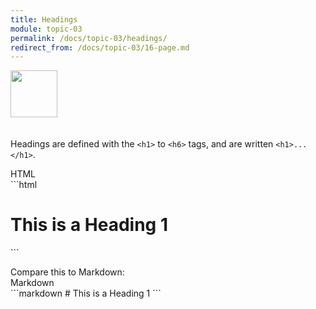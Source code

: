 ```yaml
---
title: Headings
module: topic-03
permalink: /docs/topic-03/headings/
redirect_from: /docs/topic-03/16-page.md
---
```


<img src="./../../../img/arrow-divider.svg" style="width: 75px; border: none; margin: 0px 0 20px 0" />

Headings are defined with the `<h1>` to `<h6>` tags, and are written `<h1>...</h1>`.

<div id="code-heading">HTML</div>
```html
<h1>This is a Heading 1</h1>
```

<br />

<p style="margin-bottom: 0 !important">Compare this to Markdown:</p>
<div id="code-heading">Markdown</div>
```markdown
# This is a Heading 1
```
